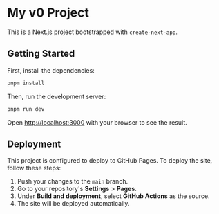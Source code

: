 # My v0 Project

This is a Next.js project bootstrapped with `create-next-app`.

## Getting Started

First, install the dependencies:

```bash
pnpm install
```

Then, run the development server:

```bash
pnpm run dev
```

Open [http://localhost:3000](http://localhost:3000) with your browser to see the result.

## Deployment

This project is configured to deploy to GitHub Pages. To deploy the site, follow these steps:

1.  Push your changes to the `main` branch.
2.  Go to your repository's **Settings** > **Pages**.
3.  Under **Build and deployment**, select **GitHub Actions** as the source.
4.  The site will be deployed automatically.
